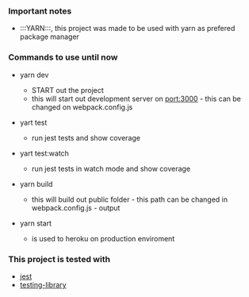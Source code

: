 ### Important notes
  - :::YARN:::, this project was made to be used with yarn as prefered package manager
### Commands to use until now
  - yarn dev
    - START out the project
    - this will start out development server on [port:3000](http://localhost:3000/) - this can be changed   on webpack.config.js
  - yart test
    - run jest tests and show coverage

  - yart test:watch
    - run jest tests in watch mode and show coverage

  - yarn build
    - this will build out public folder - this path can be changed in webpack.config.js - output
  
  - yarn start
    - is used to heroku on production enviroment

### This project is tested with
  - [jest](https://jestjs.io/pt-BR/)
  - [testing-library](https://testing-library.com/docs/react-testing-library/intro/)